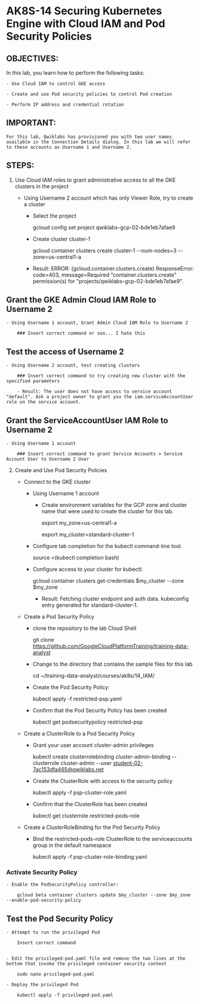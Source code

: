 # AK8S-14 Securing Kubernetes Engine with Cloud IAM and Pod Security Policies

## OBJECTIVES:

In this lab, you learn how to perform the following tasks:

    - Use Cloud IAM to control GKE access

    - Create and use Pod security policies to control Pod creation

    - Perform IP address and credential rotation


## IMPORTANT:

	For this lab, Qwiklabs has provisioned you with two user names available in the Connection Details dialog. In this lab we will refer to these accounts as Username 1 and Username 2.


## STEPS:

1. Use Cloud IAM roles to grant administrative access to all the GKE clusters in the project

    - Using Username 2 account which has only Viewer Role, try to create a cluster

        - Select the project

	    	gcloud config set project qwiklabs-gcp-02-bde1eb7afae9

	    - Create cluster cluster-1

	        gcloud container clusters create cluster-1 --num-nodes=3 --zone=us-central1-a

	    - Result: ERROR: (gcloud.container.clusters.create) ResponseError: code=403, message=Required "container.clusters.create" permission(s) for "projects/qwiklabs-gcp-02-bde1eb7afae9".


## Grant the GKE Admin Cloud IAM Role to Username 2

    - Using Username 1 account, Grant Admin Cloud IAM Role to Username 2

        ### Insert correct command or soo... I hate this

## Test the access of Username 2

    - Using Username 2 account, test creating clusters

        ### Insert correct command to try creating new cluster with the specified parameters

        - Result: The user does not have access to service account "default". Ask a project owner to grant you the iam.serviceAccountUser role on the service account.

## Grant the ServiceAccountUser IAM Role to Username 2

    - Using Username 1 account

    	### Insert correct command to grant Service Accounts > Service Account User to Username 2 User


2. Create and Use Pod Security Policies

    - Connect to the GKE cluster

    	- Using Username 1 account

    	    - Create environment variables for the GCP zone and cluster name that were used to create the cluster for this lab.

    	        export my_zone=us-central1-a

				export my_cluster=standard-cluster-1

		- Configure tab completion for the kubectl command-line tool.

			source <(kubectl completion bash)

		- Configure access to your cluster for kubectl:

		    gcloud container clusters get-credentials $my_cluster --zone $my_zone

			- Result: 	Fetching cluster endpoint and auth data.
						kubeconfig entry generated for standard-cluster-1.


    - Create a Pod Security Policy

        - clone the repository to the lab Cloud Shell

            git clone https://github.com/GoogleCloudPlatformTraining/training-data-analyst

        - Change to the directory that contains the sample files for this lab

            cd ~/training-data-analyst/courses/ak8s/14_IAM/

        - Create the Pod Security Policy:

            kubectl apply -f restricted-psp.yaml

        - Confirm that the Pod Security Policy has been created

        	kubectl get podsecuritypolicy restricted-psp


    - Create a ClusterRole to a Pod Security Policy

        - Grant your user account cluster-admin privileges

            kubectl create clusterrolebinding cluster-admin-binding --clusterrole cluster-admin --user student-02-7ac153dfa465@qwiklabs.net

        - Create the ClusterRole with access to the security policy

            kubectl apply -f psp-cluster-role.yaml

        - Confirm that the ClusterRole has been created

            kubectl get clusterrole restricted-pods-role


    - Create a ClusterRoleBinding for the Pod Security Policy

        - Bind the restricted-pods-role ClusterRole to the serviceaccounts group in the default namespace

            kubectl apply -f psp-cluster-role-binding.yaml

### Activate Security Policy

    - Enable the PodSecurityPolicy controller:

        gcloud beta container clusters update $my_cluster --zone $my_zone --enable-pod-security-policy

   
## Test the Pod Security Policy

    - Attempt to run the privileged Pod

    	Insert correct command


    - Edit the privileged-pod.yaml file and remove the two lines at the bottom that invoke the privileged container security context

        sudo nano privileged-pod.yaml

    - Deploy the privileged Pod

        kubectl apply -f privileged-pod.yaml